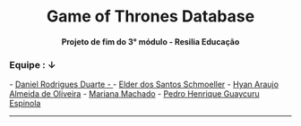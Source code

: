 <h1 align="center">Game of Thrones Database</h1>

<h4 align="center">Projeto de fim do 3° módulo - Resilia Educação</h4>


<h3>Equipe : ↓</h3>
- <a href = ""> Daniel Rodrigues Duarte -  </a>
- <a href = "https://github.com/elderschmoeller"> Elder dos Santos Schmoeller</a>
- <a href = "https://github.com/B34tdb"> Hyan Araujo Almeida de Oliveira</a>
- <a href = "https://github.com/marimachadox"> Mariana Machado</a>
- <a href = "https://github.com/PedroEspinola"> Pedro Henrique Guaycuru Espinola</a>


-----------------

